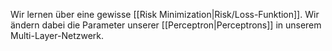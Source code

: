 Wir lernen über eine gewisse [[Risk Minimization|Risk/Loss-Funktion]].
Wir ändern dabei die Parameter unserer [[Perceptron|Perceptrons]] in unserem Multi-Layer-Netzwerk.
